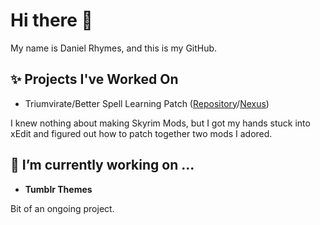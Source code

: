 # Hi there 👋

My name is Daniel Rhymes, and this is my GitHub.

## ✨ Projects I've Worked On
- Triumvirate/Better Spell Learning Patch ([Repository]()/[Nexus](https://www.nexusmods.com/skyrimspecialedition/mods/43427))

I knew nothing about making Skyrim Mods, but I got my hands stuck into xEdit and figured out how to patch together two mods I adored.

## 🔭 I’m currently working on ...

- **Tumblr Themes**

Bit of an ongoing project.

<!--
**undeadcorvid/undeadcorvid** is a ✨ _special_ ✨ repository because its `README.md` (this file) appears on your GitHub profile.

Here are some ideas to get you started:

- 🔭 I’m currently working on ...
- 🌱 I’m currently learning ...
- 👯 I’m looking to collaborate on ...
- 🤔 I’m looking for help with ...
- 💬 Ask me about ...
- 📫 How to reach me: ...
- 😄 Pronouns: ...
- ⚡ Fun fact: ...
-->
